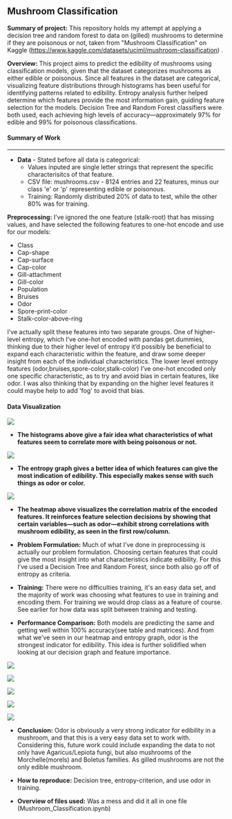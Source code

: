 ## Mushroom Classification

**Summary of project:** This repository holds my attempt at applying a decision tree and random forest to data on (gilled) mushrooms to determine if they are poisonous or not, taken from "Mushroom Classification" on Kaggle (https://www.kaggle.com/datasets/uciml/mushroom-classification) .

**Overview:** This project aims to predict the edibility of mushrooms using classification models, given that the dataset categorizes mushrooms as either edible or poisonous. Since all features in the dataset are categorical, visualizing feature distributions through histograms has been useful for identifying patterns related to edibility. Entropy analysis further helped determine which features provide the most information gain, guiding feature selection for the models. Decision Tree and Random Forest classifiers were both used, each achieving high levels of accuracy—approximately 97% for edible and 99% for poisonous classifications. 

#### Summary of Work 

---

* **Data** - Stated before all data is categorical:
    * Values inputed are single letter strings that represent the specific characterisitcs of that feature. 
    * CSV file: mushrooms.csv - 8124 entries and 22 features, minus our class 'e' or 'p' representing edible or poisonous.
    * Training: Randomly distributed 20% of data to test, while the other 80% was for training.

**Preprocessing:** I’ve ignored the one feature (stalk-root) that has missing values, and have selected the following features to one-hot encode and use for our models:

* Class
* Cap-shape
* Cap-surface
* Cap-color
* Gill-attachment
* Gill-color
* Population
* Bruises
* Odor
* Spore-print-color
* Stalk-color-above-ring

I’ve actually split these features into two separate groups. One of higher-level entropy, which I’ve one-hot encoded with pandas get.dummies, thinking due to their higher level of entropy it’d possibly be beneficial to expand each characteristic within the feature, and draw some deeper insight from each of the individual characteristics. The lower level entropy features (odor,bruises,spore-color,stalk-color) I’ve one-hot encoded only one specific characteristic, as to try and avoid bias in certain features, like odor. I was also thinking that by expanding on the higher level features it could maybe help to add 'fog' to avoid that bias. 


#### Data Visualization

![](Mushroom_histograms.png)

* **The histograms above give a fair idea what characteristics of what features seem to correlate more with being poisonous or not.**

![](Mushroom_entropy.png) 

* **The entropy graph gives a better idea of which features can give the most indication of edibility. This especially makes sense with such things as odor or color.** 

![](Mushroom_correlation.png)

* **The heatmap above visualizes the correlation matrix of the encoded features. It reinforces feature selection decisions by showing that certain variables—such as odor—exhibit strong correlations with mushroom edibility, as seen in the first row/column.** 

* **Problem Formulation:** Much of what I’ve done in preprocessing is actually our problem formulation. Choosing certain features that could give the most insight into what characteristics indicate edibility. For this I’ve used a Decision Tree and Random Forest, since both also go off of entropy as criteria.

* **Training:** There were no difficulties training, it's an easy data set, and the majority of work was choosing what features to use in training and encoding them. For training we would drop class as a feature of course. See earlier for how data was split between training and testing. 

* **Performance Comparison:** Both models are predicting the same and getting well within 100% accuracy(see table and matrices). And from what we've seen in our heatmap and entropy graph, odor is the strongest indicator for edibility. This idea is further solidified when looking at our decision graph and feature importance.

![](Mushroom_table.png)

![](Mushroom_confusion.png)

![](Mushroom_confusion_RF.png)

![](Mushroom_feature_importance.png)

![](Mushroom_decision.png)

* **Conclusion:** Odor is obviously a very strong indicator for edibility in a mushroom, and that this is a very easy data set to work with. Considering this, future work could include expanding the data to not only have Agaricus/Lepiota fungi, but also mushrooms of the Morchelle(morels) and Boletus families. As gilled mushrooms are not the only edible mushroom. 

* **How to reproduce:** Decision tree, entropy-criterion, and use odor in training.

* **Overview of files used:** Was a mess and did it all in one file (Mushroom_Classification.ipynb)